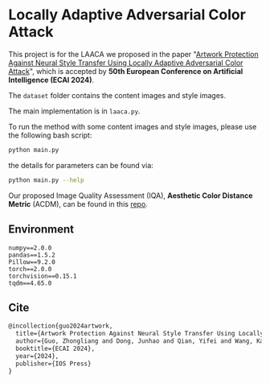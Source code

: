 # Locally Adaptive Adversarial Color Attack

This project is for the LAACA we proposed in the paper "[Artwork Protection Against Neural Style Transfer Using Locally Adaptive Adversarial Color Attack](https://arxiv.org/abs/2401.09673)", which is accepted by **50th European Conference on Artificial Intelligence (ECAI 2024)**.

The `dataset` folder contains the content images and style images.

The main implementation is in `laaca.py`.

To run the method with some content images and style images, please use the following bash script:

```bash
python main.py
```

the details for parameters can be found via:

```bash
python main.py --help
```

Our proposed Image Quality Assessment (IQA), **Aesthetic Color Distance Metric** (ACDM), can be found in this [repo](https://github.com/ZhongliangGuo/ACDM).

## Environment

```
numpy==2.0.0
pandas==1.5.2
Pillow==9.2.0
torch==2.0.0
torchvision==0.15.1
tqdm==4.65.0
```

## Cite

```latex
@incollection{guo2024artwork,
  title={Artwork Protection Against Neural Style Transfer Using Locally Adaptive Adversarial Color Attack},
  author={Guo, Zhongliang and Dong, Junhao and Qian, Yifei and Wang, Kaixuan and Li, Weiye and Guo, Ziheng and Wang, Yuheng and Li, Yanli and Arandjelovi{\'c}, Ognjen and Fang, Lei},
  booktitle={ECAI 2024},
  year={2024},
  publisher={IOS Press}
}
```

